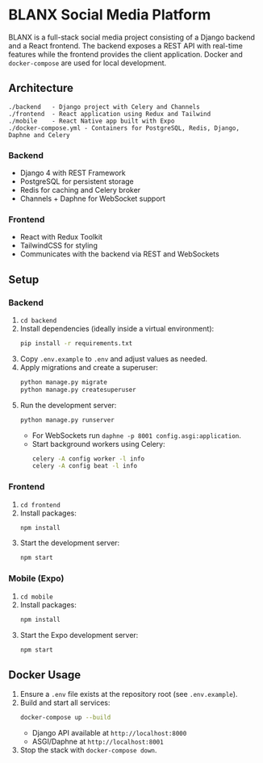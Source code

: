 # BLANX Social Media Platform

BLANX is a full-stack social media project consisting of a Django backend and a React frontend. The backend exposes a REST API with real-time features while the frontend provides the client application. Docker and `docker-compose` are used for local development.

## Architecture

```
./backend   - Django project with Celery and Channels
./frontend  - React application using Redux and Tailwind
./mobile    - React Native app built with Expo
./docker-compose.yml - Containers for PostgreSQL, Redis, Django, Daphne and Celery
```

### Backend
- Django 4 with REST Framework
- PostgreSQL for persistent storage
- Redis for caching and Celery broker
- Channels + Daphne for WebSocket support

### Frontend
- React with Redux Toolkit
- TailwindCSS for styling
- Communicates with the backend via REST and WebSockets

## Setup

### Backend
1. `cd backend`
2. Install dependencies (ideally inside a virtual environment):
   ```bash
   pip install -r requirements.txt
   ```
3. Copy `.env.example` to `.env` and adjust values as needed.
4. Apply migrations and create a superuser:
   ```bash
   python manage.py migrate
   python manage.py createsuperuser
   ```
5. Run the development server:
   ```bash
   python manage.py runserver
   ```
   - For WebSockets run `daphne -p 8001 config.asgi:application`.
   - Start background workers using Celery:
     ```bash
     celery -A config worker -l info
     celery -A config beat -l info
     ```

### Frontend
1. `cd frontend`
2. Install packages:
   ```bash
   npm install
   ```
3. Start the development server:
   ```bash
   npm start
   ```

### Mobile (Expo)
1. `cd mobile`
2. Install packages:
   ```bash
   npm install
   ```
3. Start the Expo development server:
   ```bash
   npm start
   ```

## Docker Usage
1. Ensure a `.env` file exists at the repository root (see `.env.example`).
2. Build and start all services:
   ```bash
   docker-compose up --build
   ```
   - Django API available at `http://localhost:8000`
   - ASGI/Daphne at `http://localhost:8001`
3. Stop the stack with `docker-compose down`.
